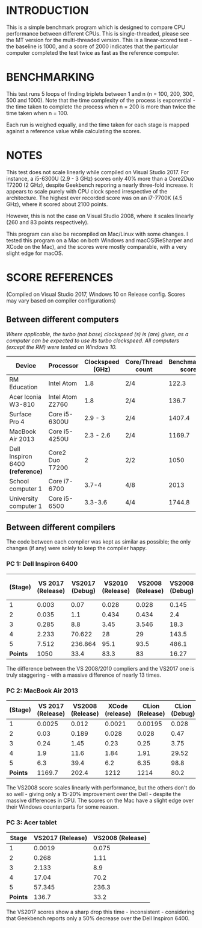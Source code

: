 

# INTRODUCTION

This is a simple benchmark program which is designed to compare CPU performance between different CPUs. This is single-threaded, please see the MT version for the multi-threaded version.
This is a linear-scored test - the baseline is 1000, and a score of 2000 indicates that the particular computer completed the test twice as fast as the reference computer.

# BENCHMARKING

This test runs 5 loops of finding triplets between 1 and n (n = 100, 200, 300, 500 and 1000). Note that the time complexity of the process is exponential - the time taken to complete the process when n = 200 is more than twice the time taken when n = 100.

Each run is weighed equally, and the time taken for each stage is mapped against a reference value while calculating the scores.

# NOTES

This test does not scale linearly while compiled on Visual Studio 2017. For instance, a i5-6300U (2.9 - 3 GHz) scores only 40% more than a Core2Duo T7200 (2 GHz), despite Geekbench reporing a nearly three-fold increase. It appears to scale purely with CPU clock speed irrespective of the architecture.
The highest ever recorded score was on an i7-7700K (4.5 GHz), where it scored about 2100 points.

However, this is not the case on Visual Studio 2008, where it scales linearly (260 and 83 points respectively).
 
This program can also be recompiled on Mac/Linux with some changes. I tested this program on a Mac on both Windows and macOS(ReSharper and XCode on the Mac), and the scores were mostly comparable, with a very slight edge for macOS.

# SCORE REFERENCES
(Compiled on Visual Studio 2017, Windows 10 on Release config. Scores may vary based on compiler configurations)
## Between different computers

*Where applicable, the turbo (not base) clockspeed (s) is (are) given, as a computer can be expected to use its turbo clockspeed. All computers (except the RM) were tested on Windows 10.*

|Device| Processor | Clockspeed (GHz)| Core/Thread count| Benchmarker score |
|--|--|--|--|--
|RM Education |Intel Atom  |1.8|2/4|122.3
|Acer Iconia W3-810  |Intel Atom Z2760  |1.8|2/4|136.7
|Surface Pro 4 | Core i5-6300U |2.9 - 3|2/4|1407.4
|MacBook Air 2013  |Core i5-4250U  |2.3 - 2.6|2/4|1169.7
|Dell Inspiron 6400 **(reference)**|Core2 Duo T7200|2|2/2|1050
|School computer 1|Core i7-6700|3.7-4|4/8|2013
|University computer 1|Core i5-6500|3.3-3.6|4/4|1744.8

## Between different compilers
The code between each compiler was kept as similar as possible; the only changes (if any) were solely to keep the compiler happy.
### PC 1: Dell Inspiron 6400 
| (Stage)  | VS 2017 (Release) |VS2017 (Debug)|VS2010 (Release)|VS2008 (Release)|VS2008 (Debug)|VS6|Turbo C++ (v4.0)
|--|--|--|--|--|--|--|--|
| 1 | 0.003 |0.07|0.028 |0.028 |0.145|0.192|0.18
|2|0.035|1.1|0.434|0.434|2.4|3.064|2.91
|3|0.285|8.8|3.45|3.546|18.3|24.188|23.5
|4|2.233|70.622|28|29|143.5|202.193|185.6
|5|7.512|236.864|95.1|93.5|486.1|657|644.6
|**Points**|1050|33.4|83.3|83|16.27|12.3|12.46

The difference between the VS 2008/2010 compliers and the VS2017 one is truly staggering - with a massive difference of nearly 13 times. 
### PC 2: MacBook Air 2013
| (Stage) | VS 2017 (Release) |VS2008 (Release)|XCode (release)|CLion (Release)|CLion (Debug)|VS6
|--|--|--|--|--|--|--|
|1|0.0025|0.012|0.0021|0.00195|0.028|0.117
|2|0.03|0.189|0.028|0.028|0.47|1.9
|3|0.24|1.45|0.23|0.25|3.75|15.5
|4|1.9|11.6|1.84|1.91|29.52|123.1
|5|6.3|39.4|6.2|6.35|98.8|419.2
|**Points**|1169.7|202.4|1212|1214|80.2|19.4

The VS2008 score scales linearly with performance, but the others don't do so well - giving only a 15-20% improvement over the Dell - despite the massive differences in CPU.
The scores on the Mac have a slight edge over their Windows counterparts for some reason.

### PC 3: Acer tablet

|Stage|VS2017 (Release) |VS2008 (Release)|
|--|--|--|
|1  |0.0019|0.075
|2|0.268|1.11
|3|2.133|8.9
|4|17.04|70.2
|5|57.345|236.3
|**Points**|136.7|33.2

The VS2017 scores show a sharp drop this time - inconsistent - considering that Geekbench reports only a 50% decrease over the Dell Inspiron 6400. 
